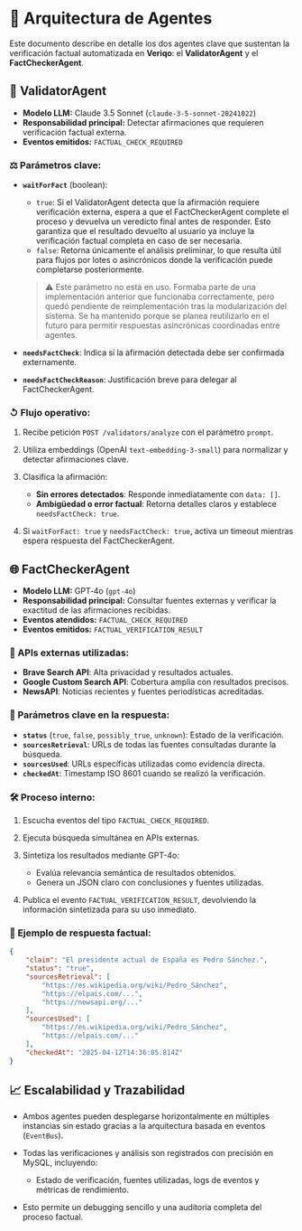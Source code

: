 # 📀 Arquitectura de Agentes

Este documento describe en detalle los dos agentes clave que sustentan la verificación factual automatizada en **Veriqo**: el **ValidatorAgent** y el **FactCheckerAgent**.

## 🤖 ValidatorAgent

- **Modelo LLM:** Claude 3.5 Sonnet (`claude-3-5-sonnet-20241022`)
- **Responsabilidad principal:** Detectar afirmaciones que requieren verificación factual externa.
- **Eventos emitidos:** `FACTUAL_CHECK_REQUIRED`

### ⚖️ Parámetros clave:

- **`waitForFact`** (boolean):

    - `true`: Si el ValidatorAgent detecta que la afirmación requiere verificación externa, espera a que el FactCheckerAgent complete el proceso y devuelva un veredicto final antes de responder. Esto garantiza que el resultado devuelto al usuario ya incluye la verificación factual completa en caso de ser necesaria.
    - `false`: Retorna únicamente el análisis preliminar, lo que resulta útil para flujos por lotes o asincrónicos donde la verificación puede completarse posteriormente.

    > ⚠️ Este parámetro no está en uso. Formaba parte de una implementación anterior que funcionaba correctamente, pero quedó pendiente de reimplementación tras la modularización del sistema. Se ha mantenido porque se planea reutilizarlo en el futuro para permitir respuestas asincrónicas coordinadas entre agentes.

- **`needsFactCheck`**: Indica si la afirmación detectada debe ser confirmada externamente.
- **`needsFactCheckReason`**: Justificación breve para delegar al FactCheckerAgent.

### ↺ Flujo operativo:

1. Recibe petición `POST /validators/analyze` con el parámetro `prompt`.
2. Utiliza embeddings (OpenAI `text-embedding-3-small`) para normalizar y detectar afirmaciones clave.
3. Clasifica la afirmación:

    - **Sin errores detectados**: Responde inmediatamente con `data: []`.
    - **Ambigüedad o error factual**: Retorna detalles claros y establece `needsFactCheck: true`.

4. Si `waitForFact: true` y `needsFactCheck: true`, activa un timeout mientras espera respuesta del FactCheckerAgent.

## 🌐 FactCheckerAgent

- **Modelo LLM:** GPT‑4o (`gpt-4o`)
- **Responsabilidad principal:** Consultar fuentes externas y verificar la exactitud de las afirmaciones recibidas.
- **Eventos atendidos:** `FACTUAL_CHECK_REQUIRED`
- **Eventos emitidos:** `FACTUAL_VERIFICATION_RESULT`

### 📌 APIs externas utilizadas:

- **Brave Search API**: Alta privacidad y resultados actuales.
- **Google Custom Search API**: Cobertura amplia con resultados precisos.
- **NewsAPI**: Noticias recientes y fuentes periodísticas acreditadas.

### 📡 Parámetros clave en la respuesta:

- **`status`** (`true`, `false`, `possibly_true`, `unknown`): Estado de la verificación.
- **`sourcesRetrieval`**: URLs de todas las fuentes consultadas durante la búsqueda.
- **`sourcesUsed`**: URLs específicas utilizadas como evidencia directa.
- **`checkedAt`**: Timestamp ISO 8601 cuando se realizó la verificación.

### 🛠️ Proceso interno:

1. Escucha eventos del tipo `FACTUAL_CHECK_REQUIRED`.
2. Ejecuta búsqueda simultánea en APIs externas.
3. Sintetiza los resultados mediante GPT-4o:

    - Evalúa relevancia semántica de resultados obtenidos.
    - Genera un JSON claro con conclusiones y fuentes utilizadas.

4. Publica el evento `FACTUAL_VERIFICATION_RESULT`, devolviendo la información sintetizada para su uso inmediato.

### 🌟 Ejemplo de respuesta factual:

```json
{
    "claim": "El presidente actual de España es Pedro Sánchez.",
    "status": "true",
    "sourcesRetrieval": [
        "https://es.wikipedia.org/wiki/Pedro_Sánchez",
        "https://elpais.com/...",
        "https://newsapi.org/..."
    ],
    "sourcesUsed": [
        "https://es.wikipedia.org/wiki/Pedro_Sánchez",
        "https://elpais.com/..."
    ],
    "checkedAt": "2025-04-12T14:36:05.814Z"
}
```

## 📈 Escalabilidad y Trazabilidad

- Ambos agentes pueden desplegarse horizontalmente en múltiples instancias sin estado gracias a la arquitectura basada en eventos (`EventBus`).
- Todas las verificaciones y análisis son registrados con precisión en MySQL, incluyendo:

    - Estado de verificación, fuentes utilizadas, logs de eventos y métricas de rendimiento.

- Esto permite un debugging sencillo y una auditoría completa del proceso factual.
